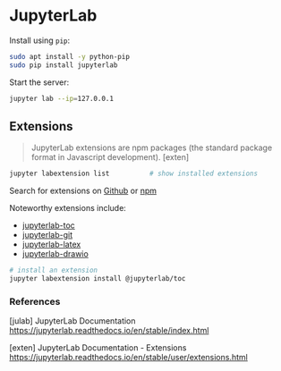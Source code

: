# JupyterLab

Install using `pip`:

```bash
sudo apt install -y python-pip
sudo pip install jupyterlab
```

Start the server:

```bash
jupyter lab --ip=127.0.0.1
```

## Extensions

> JupyterLab extensions are npm packages (the standard package format in 
> Javascript development). [exten]

```bash
jupyter labextension list          # show installed extensions
```

Search for extensions on [Github][01] or [npm][02]

[01]: https://github.com/search?utf8=%E2%9C%93&q=topic%3Ajupyterlab-extension&type=Repositories
[02]: https://www.npmjs.com/search?q=keywords%3Ajupyterlab-extension

Noteworthy extensions include:

* [jupyterlab-toc](https://github.com/ian-r-rose/jupyterlab-toc)
* [jupyterlab-git](https://github.com/jupyterlab/jupyterlab-git)
* [jupyterlab-latex](https://github.com/jupyterlab/jupyterlab-latex)
* [jupyterlab-drawio](https://github.com/QuantStack/jupyterlab-drawio)

```bash
# install an extension
jupyter labextension install @jupyterlab/toc
```

### References

[julab] JupyterLab Documentation  
https://jupyterlab.readthedocs.io/en/stable/index.html

[exten] JupyterLab Documentation - Extensions  
https://jupyterlab.readthedocs.io/en/stable/user/extensions.html
